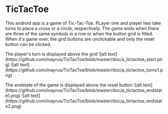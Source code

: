 # TicTacToe

This android app is a game of Tic-Tac-Toe. PLayer one and player two take turns to place a cross or a circle, respectively. 
The game ends when there are three of the same symbols in a row or when the button grid is filled. 
When it's game over, the grid buttons are unclickable and only the reset button can be clicked.

<p>
The player's turn is displayed above the grid
![alt text](https://github.com/inayrus/TicTacToe/blob/master/doc/a_tictactoe_start.png)
![alt text](https://github.com/inayrus/TicTacToe/blob/master/doc/a_tictactoe_turns1.png)
</p>

<p>
The endstate of the game is displayed above the reset button
![alt text](https://github.com/inayrus/TicTacToe/blob/master/doc/a_tictactoe_endstate1.png)
![alt text](https://github.com/inayrus/TicTacToe/blob/master/doc/a_tictactoe_endstate2.png)
</p>
